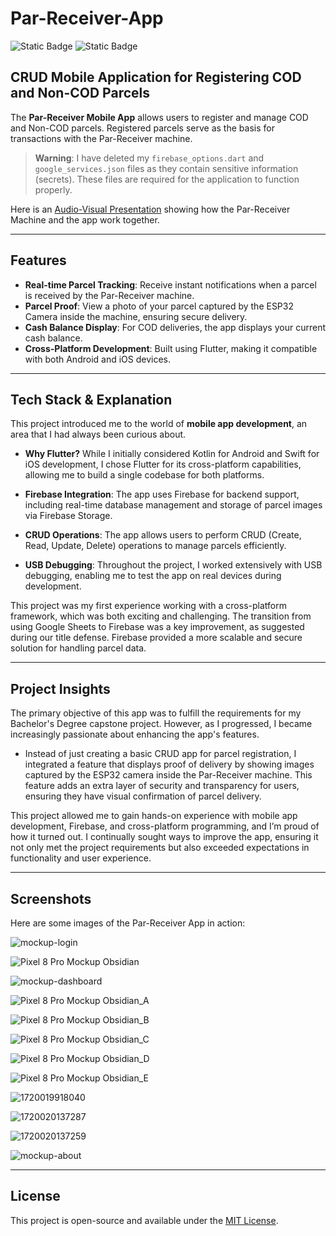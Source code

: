 # Par-Receiver-App

![Static Badge](https://img.shields.io/badge/Flutter-blue) ![Static Badge](https://img.shields.io/badge/Firebase-yellow)

## CRUD Mobile Application for Registering COD and Non-COD Parcels

The **Par-Receiver Mobile App** allows users to register and manage COD and Non-COD parcels. Registered parcels serve as the basis for transactions with the Par-Receiver machine.

> **Warning**: I have deleted my `firebase_options.dart` and `google_services.json` files as they contain sensitive information (secrets). These files are required for the application to function properly.

Here is an [Audio-Visual Presentation](https://drive.google.com/file/d/1YCKJfx-oJFWOlZKkQbCbiCAsmtDB7QLt/view?usp=sharing) showing how the Par-Receiver Machine and the app work together.

---

## Features

- **Real-time Parcel Tracking**: Receive instant notifications when a parcel is received by the Par-Receiver machine.
- **Parcel Proof**: View a photo of your parcel captured by the ESP32 Camera inside the machine, ensuring secure delivery.
- **Cash Balance Display**: For COD deliveries, the app displays your current cash balance.
- **Cross-Platform Development**: Built using Flutter, making it compatible with both Android and iOS devices.
  
---

## Tech Stack & Explanation

This project introduced me to the world of **mobile app development**, an area that I had always been curious about.

- **Why Flutter?** While I initially considered Kotlin for Android and Swift for iOS development, I chose Flutter for its cross-platform capabilities, allowing me to build a single codebase for both platforms.
  
- **Firebase Integration**: The app uses Firebase for backend support, including real-time database management and storage of parcel images via Firebase Storage.
  
- **CRUD Operations**: The app allows users to perform CRUD (Create, Read, Update, Delete) operations to manage parcels efficiently.
  
- **USB Debugging**: Throughout the project, I worked extensively with USB debugging, enabling me to test the app on real devices during development.

This project was my first experience working with a cross-platform framework, which was both exciting and challenging. The transition from using Google Sheets to Firebase was a key improvement, as suggested during our title defense. Firebase provided a more scalable and secure solution for handling parcel data.

---

## Project Insights

The primary objective of this app was to fulfill the requirements for my Bachelor's Degree capstone project. However, as I progressed, I became increasingly passionate about enhancing the app's features. 

- Instead of just creating a basic CRUD app for parcel registration, I integrated a feature that displays proof of delivery by showing images captured by the ESP32 camera inside the Par-Receiver machine. This feature adds an extra layer of security and transparency for users, ensuring they have visual confirmation of parcel delivery.

This project allowed me to gain hands-on experience with mobile app development, Firebase, and cross-platform programming, and I’m proud of how it turned out. I continually sought ways to improve the app, ensuring it not only met the project requirements but also exceeded expectations in functionality and user experience.

---

## Screenshots

Here are some images of the Par-Receiver App in action:

![mockup-login](https://github.com/user-attachments/assets/f848b1ee-8c2e-4259-aec3-db4e34ef8b03)

![Pixel 8 Pro Mockup Obsidian](https://github.com/user-attachments/assets/a03776a6-87c7-4ac8-a04d-97848e9c94eb)

![mockup-dashboard](https://github.com/user-attachments/assets/6fcfa574-e419-4878-a5f7-1e3d1ddbea5d)

![Pixel 8 Pro Mockup Obsidian_A](https://github.com/user-attachments/assets/82a9f7cd-eeec-432e-b3c3-8b91cdb8eb6a)

![Pixel 8 Pro Mockup Obsidian_B](https://github.com/user-attachments/assets/6f54085c-c592-4969-8359-89dd6e87d34a)

![Pixel 8 Pro Mockup Obsidian_C](https://github.com/user-attachments/assets/131f5e57-d2bf-4e90-a60a-4aac0a37244d)

![Pixel 8 Pro Mockup Obsidian_D](https://github.com/user-attachments/assets/11d2a328-78eb-4095-8963-50b41309a423)

![Pixel 8 Pro Mockup Obsidian_E](https://github.com/user-attachments/assets/e65b09be-78bf-41a5-82b9-676a5d359ad6)

![1720019918040](https://github.com/user-attachments/assets/7a64bcb4-559b-4fdf-a831-e06cdac6aafd)

![1720020137287](https://github.com/user-attachments/assets/8c7bdd55-2d57-4f48-b4b7-d43bd4532856)

![1720020137259](https://github.com/user-attachments/assets/1ea8b9f1-65dc-484b-ae65-67c44b60d760)

![mockup-about](https://github.com/user-attachments/assets/944af4d6-b6a2-4443-8f85-aeaee3d2549f)



---

## License

This project is open-source and available under the [MIT License](LICENSE).
